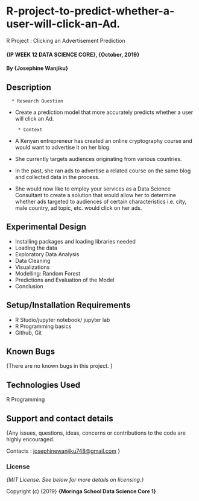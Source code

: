 # R-project-to-predict-whether-a-user-will-click-an-Ad.
R Project : Clicking an Advertisement Prediction

#### {IP WEEK 12 DATA SCIENCE CORE}, {October, 2019}

#### By **{Josephine Wanjiku}**

## Description

      * Research Question
 
 * Create a prediction model that more accurately predicts whether a user will click an Ad.

        * Context
        
* A Kenyan entrepreneur has created an online cryptography course and would want to advertise it on her blog.
* She currently targets audiences originating from various countries.
* In the past, she ran ads to advertise a related course on the same blog and collected data in the process.
* She would now like to employ your services as a Data Science Consultant to create a solution that would allow her to determine whether ads targeted to audiences of certain characteristics i.e. city, male country, ad topic, etc. would click on her ads.

## Experimental Design
* Installing packages and loading libraries needed
* Loading the data
* Exploratory Data Analysis
* Data Cleaning
* Visualizations
* Modelling: Random Forest
* Predictions and Evaluation of the Model
* Conclusion


## Setup/Installation Requirements

* R Studio/jupyter notebook/ jupyter lab
* R Programming basics
* Github, Git

## Known Bugs

{There are no known bugs in this project. }

## Technologies Used

R Programming

## Support and contact details

{Any issues, questions, ideas, concerns or contributions to the code are highly encouraged.

 Contacts : josephinewanjiku748@gmail.com }
 
### License

*{MIT License.  See below for more details on licensing.}*

Copyright (c) {2019} **{Moringa School Data Science Core 1}**
